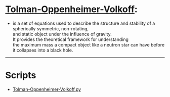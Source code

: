# [Tolman-Oppenheimer-Volkoff](./Tolman-Oppenheimer-Volkoff.md):  
  - is a set of equations used to describe the structure and stability of a spherically symmetric, non-rotating,   
     and static object under the influence of gravity.   
      It provides the theoretical framework for understanding   
       the maximum mass a compact object like a neutron star can have before it collapses into a black hole.  

---------------
# Scripts
- [Tolman-Oppenheimer-Volkoff.py](/assets/docs/universe/equations/Theoretical-Physics/Tolman-Oppenheimer-Volkoff.py)   
